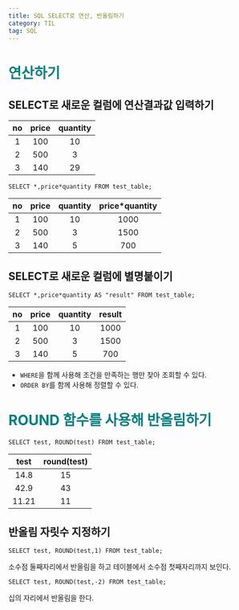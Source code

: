 ```yaml
---
title: SQL SELECT로 연산, 반올림하기
category: TIL
tag: SQL
---
```

# <span style='color:teal'>연산하기</span>
## SELECT로 새로운 컬럼에 연산결과값 입력하기

|no|price|quantity|
|:---:|:---:|:---:|
|1|100|10|
|2|500|3|
|3|140|29|

```
SELECT *,price*quantity FROM test_table;
```

|no|price|quantity|price*quantity|
|:---:|:---:|:---:|:---:|
|1|100|10|1000|
|2|500|3|1500|
|3|140|5|700|


## SELECT로 새로운 컬럼에 별명붙이기
```
SELECT *,price*quantity AS "result" FROM test_table; 
```

|no|price|quantity|result|
|:---:|:---:|:---:|:---:|
|1|100|10|1000|
|2|500|3|1500|
|3|140|5|700|


- `WHERE`을 함께 사용해 조건을 만족하는 행만 찾아 조회할 수 있다. 
- `ORDER BY`를 함께 사용해 정렬할 수 있다.

# <span style='color:teal'>ROUND 함수를 사용해 반올림하기</span>
```
SELECT test, ROUND(test) FROM test_table;
```

|test|round(test)|
|:--:|:--:|
|14.8|15|
|42.9|43|
|11.21|11|

## 반올림 자릿수 지정하기

```
SELECT test, ROUND(test,1) FROM test_table;
```
소수점 둘째자리에서 반올림을 하고 테이블에서 소수점 첫째자리까지 보인다.

```
SELECT test, ROUND(test,-2) FROM test_table;
```
십의 자리에서 반올림을 한다.